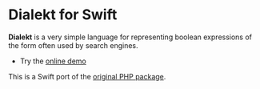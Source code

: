 # Dialekt for Swift

**Dialekt** is a very simple language for representing boolean expressions of the form often used by search engines.

* Try the [online demo](http://dialekt.icecave.com.au)

This is a Swift port of the [original PHP package](https://github.com/IcecaveStudios/dialekt).
